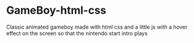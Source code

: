 # GameBoy-html-css
Classic animated gameboy made with html css and a little js with a hover effect on the screen so that the nintendo start intro plays
